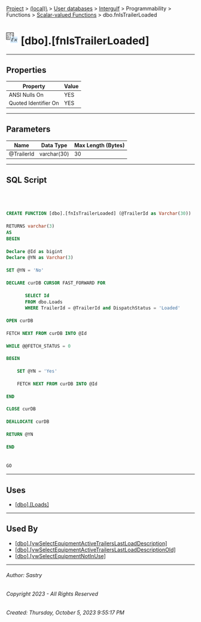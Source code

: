 #### 

[Project](../../../../../../index.md) > [(local)\\](../../../../../index.md) > [User databases](../../../../index.md) > [Intergulf](../../../index.md) > Programmability > Functions > [Scalar-valued Functions](Scalar-valued_Functions.md) > dbo.fnIsTrailerLoaded

# ![Scalar-valued Functions](../../../../../../Images/Function_Scalar32.png) [dbo].[fnIsTrailerLoaded]

---

## <a name="#properties"></a>Properties

| Property | Value |
|---|---|
| ANSI Nulls On | YES |
| Quoted Identifier On | YES |


---

## <a name="#parameters"></a>Parameters

| Name | Data Type | Max Length (Bytes) |
|---|---|---|
| @TrailerId | varchar(30) | 30 |


---

## <a name="#sqlscript"></a>SQL Script

```sql



CREATE FUNCTION [dbo].[fnIsTrailerLoaded] (@TrailerId as Varchar(30))

RETURNS varchar(3)
AS
BEGIN

Declare @Id as bigint
Declare @YN as Varchar(3)

SET @YN = 'No'

DECLARE curDB CURSOR FAST_FORWARD FOR

       SELECT Id
       FROM dbo.Loads
       WHERE TrailerId = @TrailerId and DispatchStatus = 'Loaded'

OPEN curDB

FETCH NEXT FROM curDB INTO @Id

WHILE @@FETCH_STATUS = 0

BEGIN

	SET @YN = 'Yes'

	FETCH NEXT FROM curDB INTO @Id

END

CLOSE curDB

DEALLOCATE curDB

RETURN @YN 

END


GO

```


---

## <a name="#uses"></a>Uses

* [[dbo].[Loads]](../../../Tables/dbo_Loads.md)


---

## <a name="#usedby"></a>Used By

* [[dbo].[vwSelectEquipmentActiveTrailersLastLoadDescription]](../../../Views/dbo_vwSelectEquipmentActiveTrailersLastLoadDescription.md)
* [[dbo].[vwSelectEquipmentActiveTrailersLastLoadDescriptionOld]](../../../Views/dbo_vwSelectEquipmentActiveTrailersLastLoadDescriptionOld.md)
* [[dbo].[vwSelectEquipmentNotInUse]](../../../Views/dbo_vwSelectEquipmentNotInUse.md)


---

###### Author:  Sastry

###### Copyright 2023 - All Rights Reserved

###### Created: Thursday, October 5, 2023 9:55:17 PM

